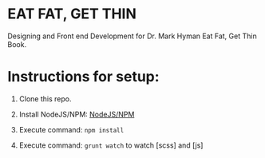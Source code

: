 EAT FAT, GET THIN
========
Designing and Front end Development for Dr. Mark Hyman Eat Fat, Get Thin Book.

Instructions for setup:
========================
1) Clone this repo.

2) Install NodeJS/NPM: [NodeJS/NPM](https://nodejs.org/en/)

3) Execute command: ```npm install```

4) Execute command: ```grunt watch``` to watch [scss] and [js]
